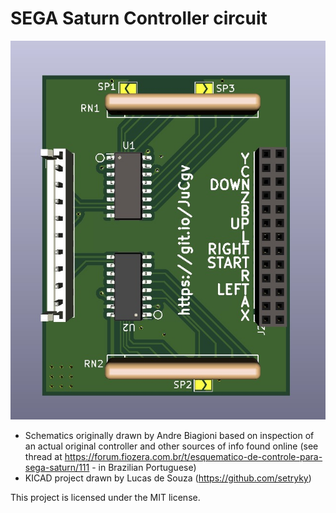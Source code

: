 # SEGA Saturn Controller circuit

![SEGA Saturn Controller](SEGA_Saturn_Controller_PCB_3D_render.jpg)

* Schematics originally drawn by Andre Biagioni based on inspection of an actual original controller and other sources of info found online (see thread at https://forum.fiozera.com.br/t/esquematico-de-controle-para-sega-saturn/111 - in Brazilian Portuguese)
* KICAD project drawn by Lucas de Souza (https://github.com/setryky)

This project is licensed under the MIT license.
